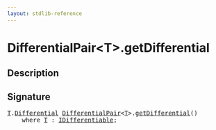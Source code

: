 ```yaml
---
layout: stdlib-reference
---
```


# DifferentialPair\<T\>\.getDifferential

## Description





## Signature 

<pre>
<a href="index.html#typeparam-T" class="code_type">T</a>.<a href="differential-0.html" class="code_type">Differential</a> <a href="index.html" class="code_type">DifferentialPair</a>&lt;<a href="index.html#typeparam-T" class="code_type">T</a>&gt;.<a href="getdifferential-3.html">getDifferential</a>()
    <span class='code_keyword'>where</span> <a href="index.html#typeparam-T" class="code_type">T</a> : <a href="../../interfaces/idifferentiable-01/index.html" class="code_type">IDifferentiable</a>;

</pre>

